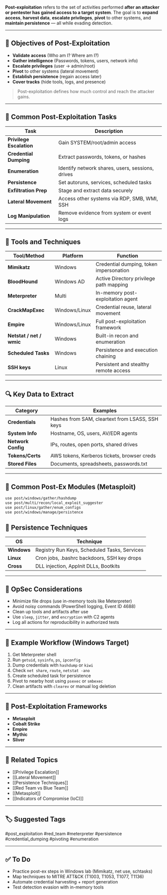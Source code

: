 **Post-exploitation** refers to the set of activities performed **after an attacker or pentester has gained access to a target system**. The goal is to **expand access**, **harvest data**, **escalate privileges**, **pivot** to other systems, and **maintain persistence** — all while evading detection.

---

## 📌 Objectives of Post-Exploitation

- **Validate access** (Who am I? Where am I?)
- **Gather intelligence** (Passwords, tokens, users, network info)
- **Escalate privileges** (user → admin/root)
- **Pivot** to other systems (lateral movement)
- **Establish persistence** (regain access later)
- **Cover tracks** (hide tools, logs, and presence)

> Post-exploitation defines how much control and reach the attacker gains.

---

## 🧱 Common Post-Exploitation Tasks

| Task                  | Description                                              |
|------------------------|----------------------------------------------------------|
| **Privilege Escalation** | Gain SYSTEM/root/admin access                           |
| **Credential Dumping**  | Extract passwords, tokens, or hashes                     |
| **Enumeration**         | Identify network shares, users, sessions, drives        |
| **Persistence**         | Set autoruns, services, scheduled tasks                 |
| **Exfiltration Prep**   | Stage and extract data securely                         |
| **Lateral Movement**    | Access other systems via RDP, SMB, WMI, SSH             |
| **Log Manipulation**    | Remove evidence from system or event logs               |

---

## 🧰 Tools and Techniques

| Tool/Method            | Platform       | Function                                   |
|------------------------|----------------|--------------------------------------------|
| **Mimikatz**            | Windows        | Credential dumping, token impersonation    |
| **BloodHound**          | Windows AD     | Active Directory privilege path mapping    |
| **Meterpreter**         | Multi          | In-memory post-exploitation agent          |
| **CrackMapExec**        | Windows/Linux  | Credential reuse, lateral movement         |
| **Empire**              | Windows/Linux  | Full post-exploitation framework           |
| **Netstat / net / wmic**| Windows        | Built-in recon and enumeration             |
| **Scheduled Tasks**     | Windows        | Persistence and execution chaining         |
| **SSH keys**            | Linux          | Persistent and stealthy remote access      |

---

## 🔍 Key Data to Extract

| Category              | Examples                                              |
|-----------------------|-------------------------------------------------------|
| **Credentials**        | Hashes from SAM, cleartext from LSASS, SSH keys      |
| **System Info**        | Hostname, OS, users, AV/EDR agents                   |
| **Network Config**     | IPs, routes, open ports, shared drives               |
| **Tokens/Certs**       | AWS tokens, Kerberos tickets, browser creds          |
| **Stored Files**       | Documents, spreadsheets, passwords.txt               |

---

## 🧠 Common Post-Ex Modules (Metasploit)

```bash
use post/windows/gather/hashdump
use post/multi/recon/local_exploit_suggester
use post/linux/gather/enum_configs
use post/windows/manage/persistence
```

## 🧪 Persistence Techniques

|OS|Technique|
|---|---|
|**Windows**|Registry Run Keys, Scheduled Tasks, Services|
|**Linux**|Cron jobs, .bashrc backdoors, SSH key drops|
|**Cross**|DLL injection, AppInit DLLs, Bootkits|

---

## 🔐 OpSec Considerations

- Minimize file drops (use in-memory tools like Meterpreter)
- Avoid noisy commands (PowerShell logging, Event ID 4688)
- Clean up tools and artifacts after use
- Use `sleep`, `jitter`, and `encryption` with C2 agents
- Log all actions for reproducibility in authorized tests

---

## 📘 Example Workflow (Windows Target)

1. Get Meterpreter shell
2. Run `getuid`, `sysinfo`, `ps`, `ipconfig`
3. Dump credentials with `hashdump` or `kiwi`
4. Check `net share`, `route`, `netstat -ano`
5. Create scheduled task for persistence
6. Pivot to nearby host using `psexec` or `smbexec`
7. Clean artifacts with `clearev` or manual log deletion

---

## 🧱 Post-Exploitation Frameworks

- **Metasploit**
- **Cobalt Strike**
- **Empire**
- **Mythic**
- **Sliver**

---

## 🔗 Related Topics

- [[Privilege Escalation]]
- [[Lateral Movement]]
- [[Persistence Techniques]]
- [[Red Team vs Blue Team]]
- [[Metasploit]]
- [[Indicators of Compromise (IoC)]]

---

## 🏷 Suggested Tags

#post_exploitation #red_team #meterpreter #persistence #credential_dumping #pivoting #enumeration

---

## ✅ To Do

-  Practice post-ex steps in Windows lab (Mimikatz, net use, schtasks)
-  Map techniques to MITRE ATT&CK (T1003, T1053, T1077, T1136)
-  Automate credential harvesting + report generation
-  Test detection evasion with in-memory tools